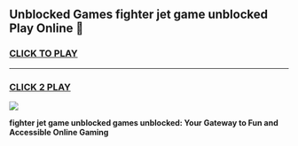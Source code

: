 
## Unblocked Games fighter jet game unblocked Play Online 👋
<h3>
<a href="https://news.freeplayer.one?title=fighter_jet_game_unblocked&ref=17F">CLICK TO PLAY</a></h3>
<hr>

<h3>
<a href="https://news.freeplayer.one?title=fighter_jet_game_unblocked&ref=17F">CLICK 2 PLAY</a>
  
</h3>

<a href="https://news.freeplayer.one?title=fighter_jet_game_unblocked&ref=17F/"><img src="https://clearcache.store/games.png"></a>


**fighter jet game unblocked games unblocked: Your Gateway to Fun and Accessible Online Gaming**

